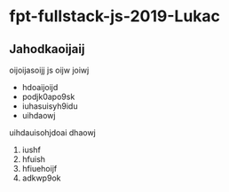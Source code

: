 # fpt-fullstack-js-2019-Lukac


## Jahodkaoijaij

oijoijasoijj js oijw joiwj

* hdoaijoijd
* podjk0apo9sk
* iuhasuisyh9idu
* uihdaowj

uihdauisohjdoai dhaowj

1. iushf
2. hfuish
3. hfiuehoijf
4. adkwp9ok

